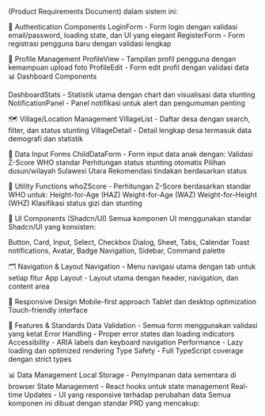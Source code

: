 (Product Requirements Document) dalam sistem ini:

🔐 Authentication Components
LoginForm - Form login dengan validasi email/password, loading state, dan UI yang elegant
RegisterForm - Form registrasi pengguna baru dengan validasi lengkap

👤 Profile Management
ProfileView - Tampilan profil pengguna dengan kemampuan upload foto
ProfileEdit - Form edit profil dengan validasi data
📊 Dashboard Components

DashboardStats - Statistik utama dengan chart dan visualisasi data stunting
NotificationPanel - Panel notifikasi untuk alert dan pengumuman penting

🗺️ Village/Location Management
VillageList - Daftar desa dengan search, filter, dan status stunting
VillageDetail - Detail lengkap desa termasuk data demografi dan statistik

📝 Data Input Forms
ChildDataForm - Form input data anak dengan:
Validasi Z-Score WHO standar
Perhitungan status stunting otomatis
Pilihan dusun/wilayah Sulawesi Utara
Rekomendasi tindakan berdasarkan status

🧮 Utility Functions
whoZScore - Perhitungan Z-Score berdasarkan standar WHO untuk:
Height-for-Age (HAZ)
Weight-for-Age (WAZ)
Weight-for-Height (WHZ)
Klasifikasi status gizi dan stunting

🎨 UI Components (Shadcn/UI)
Semua komponen UI menggunakan standar Shadcn/UI yang konsisten:

Button, Card, Input, Select, Checkbox
Dialog, Sheet, Tabs, Calendar
Toast notifications, Avatar, Badge
Navigation, Sidebar, Command palette

🗂️ Navigation & Layout
Navigation - Menu navigasi utama dengan tab untuk setiap fitur
App Layout - Layout utama dengan header, navigation, dan content area

📱 Responsive Design
Mobile-first approach
Tablet dan desktop optimization
Touch-friendly interface

🔧 Features & Standards
Data Validation - Semua form menggunakan validasi yang ketat
Error Handling - Proper error states dan loading indicators
Accessibility - ARIA labels dan keyboard navigation
Performance - Lazy loading dan optimized rendering
Type Safety - Full TypeScript coverage dengan strict types

📊 Data Management
Local Storage - Penyimpanan data sementara di browser
State Management - React hooks untuk state management
Real-time Updates - UI yang responsive terhadap perubahan data
Semua komponen ini dibuat dengan standar PRD yang mencakup:
